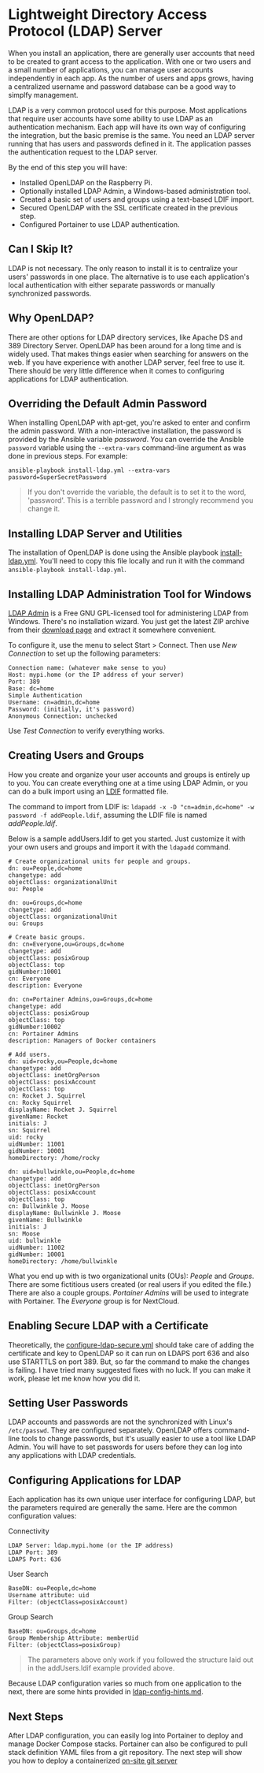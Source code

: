 # Lightweight Directory Access Protocol (LDAP) Server
When you install an application, there are generally user accounts that need to be created to grant access to the application. With one or two users and a small number of applications, you can manage user accounts independently in each app. As the number of users and apps grows, having a centralized username and password database can be a good way to simplfy management.

LDAP is a very common protocol used for this purpose. Most applications that require user accounts have some ability to use LDAP as an authentication mechanism. Each app will have its own way of configuring the integration, but the basic premise is the same. You need an LDAP server running that has users and passwords defined in it. The application passes the authentication request to the LDAP server.

By the end of this step you will have:
* Installed OpenLDAP on the Raspberry Pi.
* Optionally installed LDAP Admin, a Windows-based administration tool.
* Created a basic set of users and groups using a text-based LDIF import.
* Secured OpenLDAP with the SSL certificate created in the previous step.
* Configured Portainer to use LDAP authentication.

## Can I Skip It?
LDAP is not necessary. The only reason to install it is to centralize your users' passwords in one place. The alternative is to use each application's local authentication with either separate passwords or manually synchronized passwords.

## Why OpenLDAP?
There are other options for LDAP directory services, like Apache DS and 389 Directory Server. OpenLDAP has been around for a long time and is widely used. That makes things easier when searching for answers on the web. If you have experience with another LDAP server, feel free to use it. There should be very little difference when it comes to configuring applications for LDAP authentication.

## Overriding the Default Admin Password
When installing OpenLDAP with apt-get, you're asked to enter and confirm the admin password. With a non-interactive installation, the password is provided by the Ansible variable _password_. You can override the Ansible `password` variable using the `--extra-vars` command-line argument as was done in previous steps. For example:

```
ansible-playbook install-ldap.yml --extra-vars password=SuperSecretPassword
```

> If you don't override the variable, the default is to set it to the word, 'password'. This is a terrible password and I strongly recommend you change it.

## Installing LDAP Server and Utilities
The installation of OpenLDAP is done using the Ansible playbook [install-ldap.yml](https://github.com/DavesCodeMusings/CloudPi/blob/main/install-ldap.yml). You'll need to copy this file locally and run it with the command `ansible-playbook install-ldap.yml`.

## Installing LDAP Administration Tool for Windows
[LDAP Admin](http://www.ldapadmin.org/) is a Free GNU GPL-licensed tool for administering LDAP from Windows. There's no installation wizard. You just get the latest ZIP archive from their [download page](http://www.ldapadmin.org/download/ldapadmin.html) and extract it somewhere convenient.

To configure it, use the menu to select Start > Connect. Then use _New Connection_ to set up the following parameters:

```
Connection name: (whatever make sense to you)
Host: mypi.home (or the IP address of your server)
Port: 389
Base: dc=home
Simple Authentication
Username: cn=admin,dc=home
Password: (initially, it's password)
Anonymous Connection: unchecked
```

Use _Test Connection_ to verify everything works.

## Creating Users and Groups
How you create and organize your user accounts and groups is entirely up to you. You can create everything one at a time using LDAP Admin, or you can do a bulk import using an [LDIF](https://en.wikipedia.org/wiki/LDAP_Data_Interchange_Format) formatted file.

The command to import from LDIF is: `ldapadd -x -D "cn=admin,dc=home" -w password -f addPeople.ldif`, assuming the LDIF file is named _addPeople.ldif_.

Below is a sample addUsers.ldif to get you started. Just customize it with your own users and groups and import it with the `ldapadd` command.

```
# Create organizational units for people and groups.
dn: ou=People,dc=home
changetype: add
objectClass: organizationalUnit
ou: People

dn: ou=Groups,dc=home
changetype: add
objectClass: organizationalUnit
ou: Groups

# Create basic groups.
dn: cn=Everyone,ou=Groups,dc=home
changetype: add
objectClass: posixGroup
objectClass: top
gidNumber:10001
cn: Everyone
description: Everyone

dn: cn=Portainer Admins,ou=Groups,dc=home
changetype: add
objectClass: posixGroup
objectClass: top
gidNumber:10002
cn: Portainer Admins
description: Managers of Docker containers

# Add users.
dn: uid=rocky,ou=People,dc=home
changetype: add
objectClass: inetOrgPerson
objectClass: posixAccount
objectClass: top
cn: Rocket J. Squirrel
cn: Rocky Squirrel
displayName: Rocket J. Squirrel
givenName: Rocket
initials: J
sn: Squirrel
uid: rocky
uidNumber: 11001
gidNumber: 10001
homeDirectory: /home/rocky

dn: uid=bullwinkle,ou=People,dc=home
changetype: add
objectClass: inetOrgPerson
objectClass: posixAccount
objectClass: top
cn: Bullwinkle J. Moose
displayName: Bullwinkle J. Moose
givenName: Bullwinkle
initials: J
sn: Moose
uid: bullwinkle
uidNumber: 11002
gidNumber: 10001
homeDirectory: /home/bullwinkle
```

What you end up with is two organizational units (OUs): _People_ and _Groups_. There are some fictitious users created (or real users if you edited the file.) There are also a couple groups. _Portainer Admins_ will be used to integrate with Portainer. The _Everyone_ group is for NextCloud.

## Enabling Secure LDAP with a Certificate
Theoretically, the [configure-ldap-secure.yml](https://github.com/DavesCodeMusings/CloudPi/blob/main/configure-ldap-secure.yml) should take care of adding the certificate and key to OpenLDAP so it can run on LDAPS port 636 and also use STARTTLS on port 389. But, so far the command to make the changes is failing. I have tried many suggested fixes with no luck. If you can make it work, please let me know how you did it.

## Setting User Passwords
LDAP accounts and passwords are not the synchronized with Linux's `/etc/passwd`. They are configured separately. OpenLDAP offers command-line tools to change passwords, but it's usually easier to use a tool like LDAP Admin. You will have to set passwords for users before they can log into any applications with LDAP credentials.

## Configuring Applications for LDAP
Each application has its own unique user interface for configuring LDAP, but the parameters required are generally the same. Here are the common configuration values:

Connectivity

```
LDAP Server: ldap.mypi.home (or the IP address)
LDAP Port: 389
LDAPS Port: 636
```

User Search

```
BaseDN: ou=People,dc=home
Username attribute: uid
Filter: (objectClass=posixAccount)
```

Group Search

```
BaseDN: ou=Groups,dc=home
Group Membership Attribute: memberUid
Filter: (objectClass=posixGroup)
```

>The parameters above only work if you followed the structure laid out in the addUsers.ldif example provided above.

Because LDAP configuration varies so much from one application to the next, there are some hints provided in [ldap-config-hints.md](https://github.com/DavesCodeMusings/CloudPi/blob/main/ldap-config-hints.md).

## Next Steps
After LDAP configuration, you can easily log into Portainer to deploy and manage Docker Compose stacks. Portainer can also be configured to pull stack definition YAML files from a git repository. The next step will show you how to deploy a containerized [on-site git server](deploy-git-server-stack.md)
